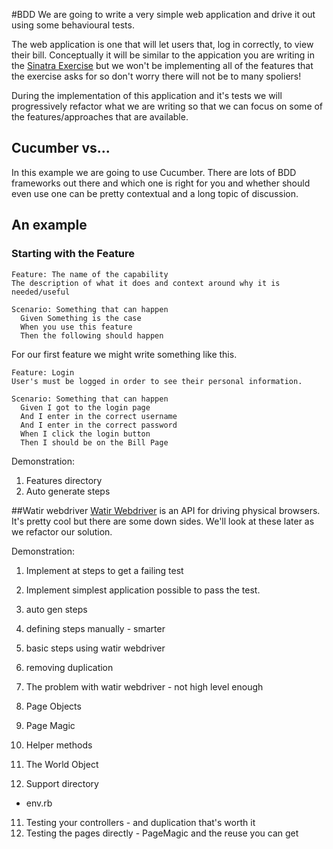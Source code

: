 #BDD
We are going to write a very simple web application and drive it out using some behavioural tests.

The web application is one that will let users that, log in correctly, to view their bill. Conceptually it will be similar to the appication you are writing in the [Sinatra Exercise](../../exercises/sinatra) but we won't be implementing all of the features that the exercise asks for so don't worry there will not be to many spoliers!

During the implementation of this application and it's tests we will progressively refactor what we are writing so that we can focus on some of the features/approaches that are available.

## Cucumber vs...
In this example we are going to use Cucumber. There are lots of BDD frameworks out there and which one is right for you and whether should even use one can be pretty contextual and a long topic of discussion.



## An example
### Starting with the Feature
```cucumber
Feature: The name of the capability
The description of what it does and context around why it is needed/useful

Scenario: Something that can happen
  Given Something is the case
  When you use this feature
  Then the following should happen
```
For our first feature we might write something like this.
```cucumber
Feature: Login
User's must be logged in order to see their personal information.

Scenario: Something that can happen
  Given I got to the login page
  And I enter in the correct username
  And I enter in the correct password
  When I click the login button
  Then I should be on the Bill Page
```
Demonstration:
1. Features directory
2. Auto generate steps

##Watir webdriver
[Watir Webdriver](https://github.com/watir/watir-webdriver) is an API for driving physical browsers. It's pretty cool but there are some down sides. We'll look at these later as we refactor our solution.

Demonstration:
1. Implement at steps to get a failing test
2. Implement simplest application possible to pass the test.



1. auto gen steps
2. defining steps manually - smarter
3. basic steps using watir webdriver
4. removing duplication
5. The problem with watir webdriver - not high level enough
6. Page Objects
7. Page Magic
8. Helper methods
9. The World Object
10. Support directory
 - env.rb
11. Testing your controllers - and duplication that's worth it
12. Testing the pages directly - PageMagic and the reuse you can get



